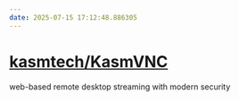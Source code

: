 ```yaml
---
date: 2025-07-15 17:12:48.886305
---
```


# [kasmtech/KasmVNC](https://github.com/kasmtech/KasmVNC)

web-based remote desktop streaming with modern security